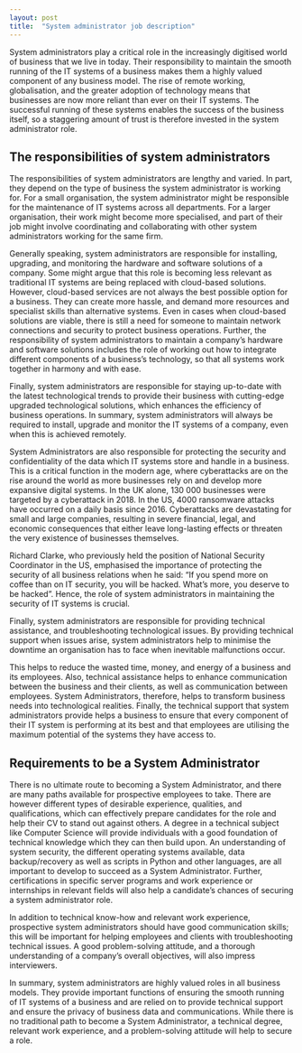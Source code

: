 ```yaml
---
layout: post
title:  "System administrator job description"
---
```


System administrators play a critical role in the increasingly digitised world of business that we live in today. Their responsibility to maintain the smooth running of the IT systems of a business makes them a highly valued component of any business model. The rise of remote working, globalisation, and the greater adoption of technology means that businesses are now more reliant than ever on their IT systems. The successful running of these systems enables the success of the business itself, so a staggering amount of trust is therefore invested in the system administrator role.

## The responsibilities of system administrators

The responsibilities of system administrators are lengthy and varied. In part, they depend on the type of business the system administrator is working for. For a small organisation, the system administrator might be responsible for the maintenance of IT systems across all departments. For a larger organisation, their work might become more specialised, and part of their job might involve coordinating and collaborating with other system administrators working for the same firm.

Generally speaking, system administrators are responsible for installing, upgrading, and monitoring the hardware and software solutions of a company. Some might argue that this role is becoming less relevant as traditional IT systems are being replaced with cloud-based solutions. However, cloud-based services are not always the best possible option for a business. They can create more hassle, and demand more resources and specialist skills than alternative systems. Even in cases when cloud-based solutions are viable, there is still a need for someone to maintain network connections and security to protect business operations. Further, the responsibility of system administrators to maintain a company’s hardware and software solutions includes the role of working out how to integrate different components of a business’s technology, so that all systems work together in harmony and with ease.

Finally, system administrators are responsible for staying up-to-date with the latest technological trends to provide their business with cutting-edge upgraded technological solutions, which enhances the efficiency of business operations. In summary, system administrators will always be required to install, upgrade and monitor the IT systems of a company, even when this is achieved remotely.

System Administrators are also responsible for protecting the security and confidentiality of the data which IT systems store and handle in a business. This is a critical function in the modern age, where cyberattacks are on the rise around the world as more businesses rely on and develop more expansive digital systems. In the UK alone, 130 000 businesses were targeted by a cyberattack in 2018. In the US, 4000 ransomware attacks have occurred on a daily basis since 2016. Cyberattacks are devastating for small and large companies, resulting in severe financial, legal, and economic consequences that either leave long-lasting effects or threaten the very existence of businesses themselves.

Richard Clarke, who previously held the position of National Security Coordinator in the US, emphasised the importance of protecting the security of all business relations when he said: “If you spend more on coffee than on IT security, you will be hacked. What’s more, you deserve to be hacked”. Hence, the role of system administrators in maintaining the security of IT systems is crucial.

Finally, system administrators are responsible for providing technical assistance, and troubleshooting technological issues. By providing technical support when issues arise, system administrators help to minimise the downtime an organisation has to face when inevitable malfunctions occur.

This helps to reduce the wasted time, money, and energy of a business and its employees. Also, technical assistance helps to enhance communication between the business and their clients, as well as communication between employees. System Administrators, therefore, helps to transform business needs into technological realities. Finally, the technical support that system administrators provide helps a business to ensure that every component of their IT system is performing at its best and that employees are utilising the maximum potential of the systems they have access to.

## Requirements to be a System Administrator
There is no ultimate route to becoming a System Administrator, and there are many paths available for prospective employees to take. There are however different types of desirable experience, qualities, and qualifications, which can effectively prepare candidates for the role and help their CV to stand out against others. A degree in a technical subject like Computer Science will provide individuals with a good foundation of technical knowledge which they can then build upon. An understanding of system security, the different operating systems available, data backup/recovery as well as scripts in Python and other languages, are all important to develop to succeed as a System Administrator. Further, certifications in specific server programs and work experience or internships in relevant fields will also help a candidate’s chances of securing a system administrator role.

In addition to technical know-how and relevant work experience, prospective system administrators should have good communication skills; this will be important for helping employees and clients with troubleshooting technical issues. A good problem-solving attitude, and a thorough understanding of a company’s overall objectives, will also impress interviewers.

In summary, system administrators are highly valued roles in all business models. They provide important functions of ensuring the smooth running of IT systems of a business and are relied on to provide technical support and ensure the privacy of business data and communications. While there is no traditional path to become a System Administrator, a technical degree, relevant work experience, and a problem-solving attitude will help to secure a role.
